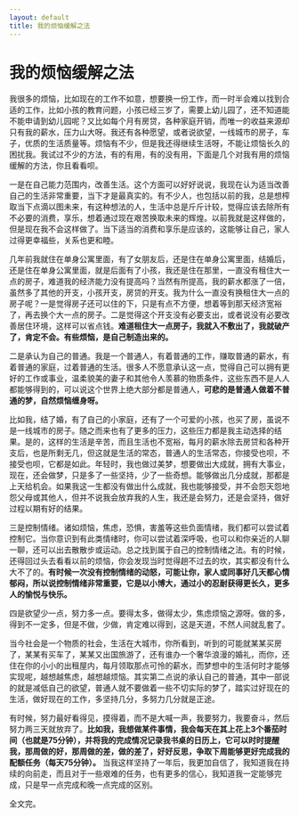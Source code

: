 ```yaml
---
layout: default
title: 我的烦恼缓解之法
---
```


# 我的烦恼缓解之法

我很多的烦恼，比如现在的工作不如意，想要换一份工作，而一时半会难以找到合适的工作，比如小孩的教育问题，小孩已经三岁了，需要上幼儿园了，还不知道能不能申请到幼儿园呢？又比如每个月有房贷，各种家庭开销，而唯一的收益来源却只有我的薪水，压力山大呀。我还有各种愿望，或者说欲望，一线城市的房子，车子，优质的生活质量等。烦恼有不少，但是我还得继续生活呀，不能让烦恼长久的困扰我。我试过不少的方法，有的有用，有的没有用，下面是几个对我有用的烦恼缓解的方法，你且看看呗。

一是在自己能力范围内，改善生活。这个方面可以好好说说，我现在认为适当改善自己的生活非常重要，当下才是最真实的。有不少人，也包括以前的我，总是想榨取当下点滴以图未来，有这种想法的人，生活中总是斤斤计较，觉得应该去除所有不必要的消费，享乐，想着通过现在艰苦换取未来的辉煌。以前我就是这样做的，但是现在我不会这样做了。当下适当的消费和享乐是应该的，这能够让自己，家人过得更幸福些，关系也更和睦。

几年前我就住在单身公寓里面，有了女朋友后，还是住在单身公寓里面，结婚后，还是住在单身公寓里面，就是后面有了小孩，我还是住在那里，一直没有租住大一点的房子，难道我的经济能力没有提高吗？当然有所提高，我的薪水都涨了一倍，虽然多了其他的开支，小孩开支，房贷的开支。我为什么一直没有换租住大一点的房子呢？一是觉得房子还可以住的下，只是有点不方便，想着等到那天经济宽裕了，再去换个大一点的房子。二是觉得这个开支没有必要支出，或者说没有必要改善居住环境，这样可以省点钱。**难道租住大一点房子，我就入不敷出了，我就破产了，肯定不会。有些烦恼，是自己制造出来的。**

二是承认为自己的普通。我是一个普通人，有着普通的工作，赚取普通的薪水，有着普通的家庭，过着普通的生活。很多人不愿意承认这一点，觉得自己可以拥有更好的工作或事业，温柔貌美的妻子和其他令人羡慕的物质条件，这些东西不是人人都能够得到的，可以说这个世界上绝大部分都是普通人，**可悲的是普通人做着不普通的梦，自然烦恼缠身呀。**

比如我，结了婚，有了自己的小家庭，还有了一个可爱的小孩，也买了房，虽说不是一线城市的房子。随之而来也有了更多的压力，这些压力都是我主动选择的结果。是的，这样的生活是辛苦，而且生活也不宽裕，每月的薪水除去房贷和各种开支后，也是所剩无几，但这就是生活的常态，普通人的生活常态，你接受也呗，不接受也呗，它都是如此。年轻时，我也做过美梦，想要做出大成就，拥有大事业，现在，还会做梦，只是多了一些坚持，少了一些奇想。能够做出几分成就，那都是上天给机会。如果我这一生都没有做出什么成就，我也能够接受，并不会怨天怨地怨父母或其他人，但并不说我会放弃我的人生，我还是会努力，还是会坚持，做好过程以期有好的结果。

三是控制情绪。诸如烦恼，焦虑，恐惧，害羞等这些负面情绪，我们都可以尝试着控制它。当你意识到有此类情绪时，你可以尝试着深呼吸，也可以和你亲近的人聊一聊，还可以出去散散步或运动。总之找到属于自己的控制情绪之法。有的时候，还得回过头去看看以前的烦恼，你会发现当时觉得趟不过去的坎，其实都没有什么大不了的。**有时候一次没有控制情绪的动怒，可能让你，家人或同事好几天都心情郁闷，所以说控制情绪非常重要，它是以小博大，通过小的忍耐获得更长久，更多人的愉悦与快乐。**

四是欲望少一点，努力多一点。要得太多，做得太少，焦虑烦恼之源呀。做的多，得到不一定多，但是不做，少做，肯定难以得到，这是天道，不然人间就乱套了。

当今社会是一个物质的社会，生活在大城市，你所看到，听到的可能就某某买房了，某某有买车了，某某又出国旅游了，还有谁办一个奢华浪漫的婚礼，而你，还住在你的小小的出租屋内，每月领取那点可怜的薪水，而梦想中的生活何时才能够实现呢，越想越焦虑，越想越烦恼。其实第二点说的承认自己的普通，其中一部说的就是减低自己的欲望，普通人就不要做着一些不切实际的梦了，踏实过好现在的生活，做好现在的工作，多坚持几分，多努力几分就是正途。

有时候，努力最好看得见，摸得着，而不是大喊一声，我要努力，我要奋斗，然后努力两三天就放弃了。**比如我，我想做某件事情，我会每天在其上花上3个番茄时间（也就是75分钟），并将我的完成情况记录我书桌的日历上，它可以时时提醒我，那周做的好，那周做的差，做的差了，好好反思，争取下周能够更好完成我的配额任务（每天75分钟）。** 当我这样坚持了一年后，我更加自信了，我知道我在持续的向前走，而且对于一些艰难的任务，也有更多的信心，我知道我一定能够完成，只是早一点完成和晚一点完成的区别。

全文完。
